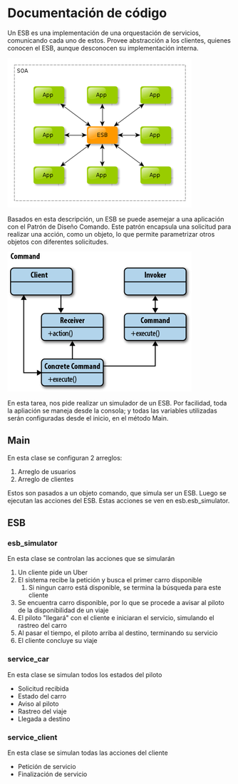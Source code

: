 # Documentación de código
Un ESB es una implementación de una orquestación de servicios, comunicando cada uno de estos. Provee abstracción a los clientes, quienes conocen el ESB, aunque desconocen su  implementación interna. 

![Ejemplo de ESB](ESB.png)

Basados en esta descripción, un ESB se puede asemejar a una aplicación con el Patrón de Diseño Comando. Este patrón encapsula una solicitud para realizar una acción, como un objeto, lo que permite parametrizar otros objetos con diferentes solicitudes. 

![Diagrama de Clases de Patrón de Diseño Command](Command.png)

En esta tarea, nos pide realizar un simulador de un ESB. Por facilidad, toda la apliación se maneja desde la consola; y todas las variables utilizadas serán configuradas desde el inicio, en el método Main.

## Main
En esta clase se configuran 2 arreglos:
1. Arreglo de usuarios
2. Arreglo de clientes

Estos son pasados a un objeto comando, que simula ser un ESB. Luego se ejecutan las acciones del ESB. Estas acciones se ven en esb.esb_simulator.

## ESB
### esb_simulator
En esta clase se controlan las acciones que se simularán
1. Un cliente pide un Uber
2. El sistema recibe la petición y busca el primer carro disponible
    1. Si ningun carro está disponible, se termina la búsqueda para este cliente
3. Se encuentra carro disponible, por lo que se procede a avisar al piloto de la disponibilidad de un viaje
4. El piloto "llegará" con el cliente e iniciaran el servicio, simulando el rastreo del carro
5. Al pasar el tiempo, el piloto arriba al destino, terminando su servicio    
6. El cliente concluye su viaje

### service_car
En esta clase se simulan todos los estados del piloto
- Solicitud recibida
- Estado del carro
- Aviso al piloto
- Rastreo del viaje    
- Llegada a destino


### service_client
En esta clase se simulan todas las acciones del cliente
- Petición de servicio
- Finalización de servicio